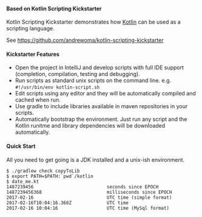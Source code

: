 

#### Based on Kotlin Scripting Kickstarter

Kotlin Scripting Kickstarter demonstrates how [Kotlin](http://kotlin.jetbrains.org/) can be used as a scripting language.

See https://github.com/andrewoma/kotlin-scripting-kickstarter

#### Kickstarter Features

* Open the project in IntelliJ and develop scripts with full IDE support (completion, compilation, testing and debugging).
* Run scripts as standard unix scripts on the command line. e.g. `#!/usr/bin/env kotlin-script.sh` 
* Edit scripts using any editor and they will be automatically compiled and cached when run.
* Use gradle to include libraries available in maven repositories in your scripts.
* Automatically bootstrap the environment. Just run any script and the Kotlin runitme and library dependencies
  will be downloaded automatically.

#### Quick Start

All you need to get going is a JDK installed and a unix-ish environment.

```shell
$ ./gradlew check copyToLib
$ export PATH=$PATH:`pwd`/kotlin
$ date_me.kt
1487239456                           seconds since EPOCH
1487239456368                        milliseconds since EPOCH
2017-02-16                           UTC time (simple format)
2017-02-16T10:04:16.368Z             UTC time
2017-02-16 10:04:16                  UTC time (MySql format)

```
